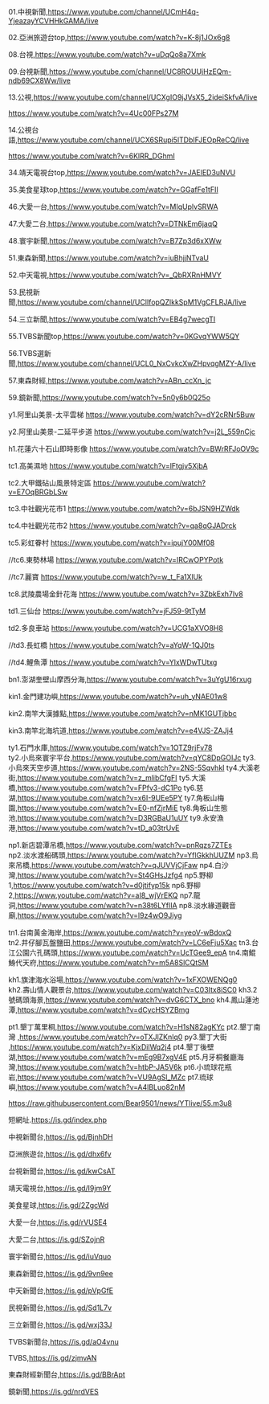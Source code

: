 01.中視新聞,https://www.youtube.com/channel/UCmH4q-YjeazayYCVHHkGAMA/live

02.亞洲旅遊台top,https://www.youtube.com/watch?v=K-8j1JOx6g8

08.台視,https://www.youtube.com/watch?v=uDqQo8a7Xmk

09.台視新聞,https://www.youtube.com/channel/UC8ROUUjHzEQm-ndb69CX8Ww/live

13.公視,https://www.youtube.com/channel/UCXgIO9jJVsX5_2ideiSkfvA/live

https://www.youtube.com/watch?v=4Uc00FPs27M

14.公視台語,https://www.youtube.com/channel/UCX6SRupi5lTDbIFJEOpReCQ/live

https://www.youtube.com/watch?v=6KlRR_DGhmI

34.靖天電視台top,https://www.youtube.com/watch?v=JAElED3uNVU

35.美食星球top,https://www.youtube.com/watch?v=GGafFe1tFII

46.大愛一台,https://www.youtube.com/watch?v=MIqUplvSRWA

47.大愛二台,https://www.youtube.com/watch?v=DTNkEm6jaqQ

48.寰宇新聞,https://www.youtube.com/watch?v=B7Zp3d6xXWw

51.東森新聞,https://www.youtube.com/watch?v=iuBhjjNTvaU

52.中天電視,https://www.youtube.com/watch?v=_QbRXRnHMVY

53.民視新聞,https://www.youtube.com/channel/UClIfopQZlkkSpM1VgCFLRJA/live

54.三立新聞,https://www.youtube.com/watch?v=EB4g7wecgTI

55.TVBS新聞top,https://www.youtube.com/watch?v=0KGvqYWW5QY

56.TVBS選新聞,https://www.youtube.com/channel/UCL0_NxCvkcXwZHpvqgMZY-A/live

57.東森財經,https://www.youtube.com/watch?v=ABn_ccXn_jc

59.鏡新聞,https://www.youtube.com/watch?v=5n0y6b0Q25o

y1.阿里山美景-太平雲梯  https://www.youtube.com/watch?v=dY2cRNr5Buw

y2.阿里山美景-二延平步道 https://www.youtube.com/watch?v=j2L_559nCjc

h1.花蓮六十石山即時影像 https://www.youtube.com/watch?v=BWrRFJoOV9c

tc1.高美濕地 https://www.youtube.com/watch?v=lFtgjv5XjbA

tc2.大甲鐵砧山風景特定區 https://www.youtube.com/watch?v=E7OqBRGbLSw

tc3.中社觀光花市1  https://www.youtube.com/watch?v=6bJSN9HZWdk

tc4.中社觀光花市2  https://www.youtube.com/watch?v=qa8qGJADrck

tc5.彩虹眷村  https://www.youtube.com/watch?v=ipujY00Mf08

//tc6.東勢林場 https://www.youtube.com/watch?v=IRCwOPYPotk

//tc7.麗寶 https://www.youtube.com/watch?v=w_t_Fa1XlUk

tc8.武陵農場金針花海 https://www.youtube.com/watch?v=3ZbkExh7Iv8

td1.三仙台 https://www.youtube.com/watch?v=jFJ59-9tTyM

td2.多良車站 https://www.youtube.com/watch?v=UCG1aXVO8H8

//td3.長虹橋 https://www.youtube.com/watch?v=aYqW-1QJ0ts

//td4.鯉魚潭 https://www.youtube.com/watch?v=YlxWDwTUtxg

bn1.澎湖奎壁山摩西分海,https://www.youtube.com/watch?v=3uYgU16rxug

kin1.金門建功嶼,https://www.youtube.com/watch?v=uh_yNAE01w8 

kin2.南竿大漢據點,https://www.youtube.com/watch?v=nMK1GUTjbbc

kin3.南竿北海坑道,https://www.youtube.com/watch?v=e4VJS-ZAJj4

ty1.石門水庫,https://www.youtube.com/watch?v=1OTZ9rjFv78  
ty2.小烏來寰宇平台,https://www.youtube.com/watch?v=qYC8DpGOIJc
ty3.小烏來天空步道,https://www.youtube.com/watch?v=2NS-5SqvhkI
ty4.大溪老街,https://www.youtube.com/watch?v=z_mlibCfgFI
ty5.大溪橋,https://www.youtube.com/watch?v=FPfv3-dC1Po
ty6.慈湖,https://www.youtube.com/watch?v=x6I-9UEe5PY
ty7.角板山梅園,https://www.youtube.com/watch?v=E0-nfZjrMiE
ty8.角板山生態池,https://www.youtube.com/watch?v=D3RGBaU1uUY
ty9.永安漁港,https://www.youtube.com/watch?v=tD_a03trUvE

np1.新店碧潭吊橋,https://www.youtube.com/watch?v=pnRqzs7ZTEs  
np2.淡水渡船碼頭,https://www.youtube.com/watch?v=YflGkkhUUZM
np3.烏來吊橋,https://www.youtube.com/watch?v=qJUVVjCjFaw
np4.白沙灣,https://www.youtube.com/watch?v=St4GHsJzfg4
np5.野柳1,https://www.youtube.com/watch?v=d0jtifyp15k
np6.野柳2,https://www.youtube.com/watch?v=aI8_wjVrEKQ
np7.龍洞,https://www.youtube.com/watch?v=n38t6LYflIA
np8.淡水緣道觀音廟,https://www.youtube.com/watch?v=l9z4wO9Jiyg

tn1.台南黃金海岸,https://www.youtube.com/watch?v=yeoV-wBdoxQ  
tn2.井仔腳瓦盤鹽田,https://www.youtube.com/watch?v=LC6eFju5Xac
tn3.台江公園六孔碼頭,https://www.youtube.com/watch?v=UcTGee9_epA
tn4.南鯤鯓代天府,https://www.youtube.com/watch?v=m5A8SlCQtSM

kh1.旗津海水浴場,https://www.youtube.com/watch?v=1xFXOWENQg0   
kh2.壽山情人觀景台,https://www.youtube.com/watch?v=C03Itx8iSC0
kh3.2號碼頭海景,https://www.youtube.com/watch?v=dvG6CTX_bno
kh4.鳳山蓮池潭,https://www.youtube.com/watch?v=dCycHSYZBmg

pt1.墾丁萬里桐,https://www.youtube.com/watch?v=H1sN82agKYc
pt2.墾丁南灣  ,https://www.youtube.com/watch?v=oTXJlZKnlq0
py3.墾丁大街  ,https://www.youtube.com/watch?v=KjxDilWq2j4
pt4.墾丁後壁湖,https://www.youtube.com/watch?v=mEg9B7xgV4E
pt5.月牙桐餐廳海灣,https://www.youtube.com/watch?v=htbP-JA5V6k
pt6.小琉球花瓶岩,https://www.youtube.com/watch?v=VU9AgSl_MZc
pt7.琉球嶼,https://www.youtube.com/watch?v=A4lBLuo82nM





https://raw.githubusercontent.com/Bear9501/news/YTlive/55.m3u8

短網址.https://is.gd/index.php


中視新聞台,https://is.gd/BjnhDH

亞洲旅遊台,https://is.gd/dhx6fv

台視新聞台,https://is.gd/kwCsAT

靖天電視台,https://is.gd/I9jm9Y

美食星球,https://is.gd/2ZgcWd

大愛一台,https://is.gd/rVUSE4

大愛二台,https://is.gd/SZojnR

寰宇新聞台,https://is.gd/iuVquo

東森新聞台,https://is.gd/9vn9ee

中天新聞台,https://is.gd/pVpGfE

民視新聞台,https://is.gd/Sd1L7v

三立新聞台,https://is.gd/wxj33J

TVBS新聞台,https://is.gd/aO4vnu

TVBS,https://is.gd/zjmvAN

東森財經新聞台,https://is.gd/BBrApt

鏡新聞,https://is.gd/nrdVES
